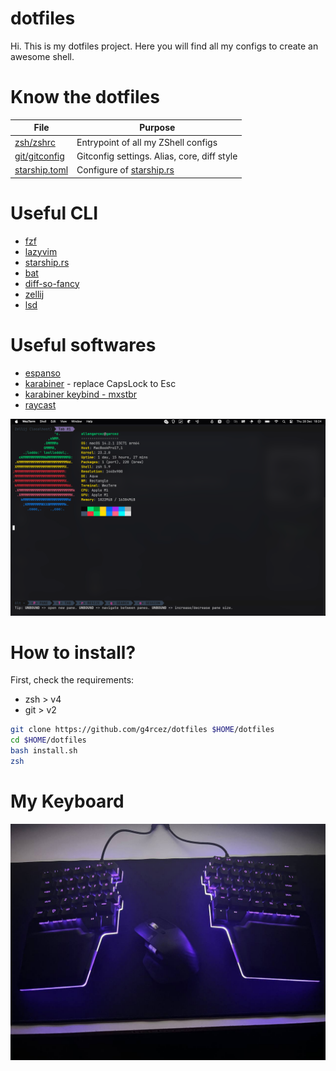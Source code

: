 # dotfiles

Hi. This is my dotfiles project. Here you will find all my configs to create an awesome shell.

# Know the dotfiles

| File                                                                          | Purpose                                         |
| ----------------------------------------------------------------------------- | ----------------------------------------------- |
| [zsh/zshrc](https://github.com/g4rcez/dotfiles/blob/master/zsh/zshrc)         | Entrypoint of all my ZShell configs             |
| [git/gitconfig](https://github.com/g4rcez/dotfiles/blob/master/git/gitconfig) | Gitconfig settings. Alias, core, diff style     |
| [starship.toml](https://github.com/g4rcez/dotfiles/blob/master/starship.toml) | Configure of [starship.rs](https://starship.rs) |

# Useful CLI

- [fzf](https://github.com/junegunn/fzf)
- [lazyvim](https://lazyvim.org/)
- [starship.rs](https://starship.rs)
- [bat](https://github.com/sharkdp/bat)
- [diff-so-fancy](https://github.com/so-fancy/diff-so-fancy)
- [zellij](https://zellij.dev/)
- [lsd](https://github.com/lsd-rs/lsd)

# Useful softwares

- [espanso](https://espanso.org/)
- [karabiner](https://karabiner-elements.pqrs.org/index.html) - replace CapsLock to Esc
- [karabiner keybind - mxstbr](https://github.com/mxstbr/karabiner)
- [raycast](https://www.raycast.com/)

![my shell](./assets/shell.png)

# How to install?

First, check the requirements:

- zsh > v4
- git > v2

```bash
git clone https://github.com/g4rcez/dotfiles $HOME/dotfiles
cd $HOME/dotfiles
bash install.sh
zsh
```

# My Keyboard

![my keyboard](./assets/keyboard.jpg)

